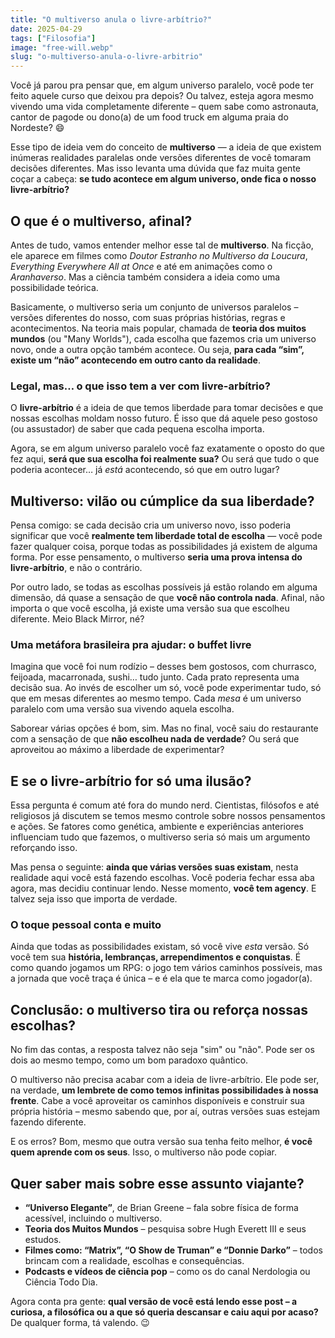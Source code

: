 ```yaml
---
title: "O multiverso anula o livre-arbítrio?"
date: 2025-04-29
tags: ["Filosofia"]
image: "free-will.webp"
slug: "o-multiverso-anula-o-livre-arbitrio"
---
```


Você já parou pra pensar que, em algum universo paralelo, você pode ter feito aquele curso que deixou pra depois? Ou talvez, esteja agora mesmo vivendo uma vida completamente diferente – quem sabe como astronauta, cantor de pagode ou dono(a) de um food truck em alguma praia do Nordeste? 😄

Esse tipo de ideia vem do conceito de **multiverso** — a ideia de que existem inúmeras realidades paralelas onde versões diferentes de você tomaram decisões diferentes. Mas isso levanta uma dúvida que faz muita gente coçar a cabeça: **se tudo acontece em algum universo, onde fica o nosso livre-arbítrio?**

## O que é o multiverso, afinal?

Antes de tudo, vamos entender melhor esse tal de **multiverso**. Na ficção, ele aparece em filmes como _Doutor Estranho no Multiverso da Loucura_, _Everything Everywhere All at Once_ e até em animações como o _Aranhaverso_. Mas a ciência também considera a ideia como uma possibilidade teórica.

Basicamente, o multiverso seria um conjunto de universos paralelos – versões diferentes do nosso, com suas próprias histórias, regras e acontecimentos. Na teoria mais popular, chamada de **teoria dos muitos mundos** (ou "Many Worlds"), cada escolha que fazemos cria um universo novo, onde a outra opção também acontece. Ou seja, **para cada “sim”, existe um “não” acontecendo em outro canto da realidade**.

### Legal, mas… o que isso tem a ver com livre-arbítrio?

O **livre-arbítrio** é a ideia de que temos liberdade para tomar decisões e que nossas escolhas moldam nosso futuro. É isso que dá aquele peso gostoso (ou assustador) de saber que cada pequena escolha importa.

Agora, se em algum universo paralelo você faz exatamente o oposto do que fez aqui, **será que sua escolha foi realmente sua?** Ou será que tudo o que poderia acontecer… já _está_ acontecendo, só que em outro lugar?

## Multiverso: vilão ou cúmplice da sua liberdade?

Pensa comigo: se cada decisão cria um universo novo, isso poderia significar que você **realmente tem liberdade total de escolha** — você pode fazer qualquer coisa, porque todas as possibilidades já existem de alguma forma. Por esse pensamento, o multiverso **seria uma prova intensa do livre-arbítrio**, e não o contrário.

Por outro lado, se todas as escolhas possíveis já estão rolando em alguma dimensão, dá quase a sensação de que **você não controla nada**. Afinal, não importa o que você escolha, já existe uma versão sua que escolheu diferente. Meio Black Mirror, né?

### Uma metáfora brasileira pra ajudar: o buffet livre

Imagina que você foi num rodízio – desses bem gostosos, com churrasco, feijoada, macarronada, sushi… tudo junto. Cada prato representa uma decisão sua. Ao invés de escolher um só, você pode experimentar tudo, só que em mesas diferentes ao mesmo tempo. Cada _mesa_ é um universo paralelo com uma versão sua vivendo aquela escolha.

Saborear várias opções é bom, sim. Mas no final, você saiu do restaurante com a sensação de que **não escolheu nada de verdade**? Ou será que aproveitou ao máximo a liberdade de experimentar?

## E se o livre-arbítrio for só uma ilusão?

Essa pergunta é comum até fora do mundo nerd. Cientistas, filósofos e até religiosos já discutem se temos mesmo controle sobre nossos pensamentos e ações. Se fatores como genética, ambiente e experiências anteriores influenciam tudo que fazemos, o multiverso seria só mais um argumento reforçando isso.

Mas pensa o seguinte: **ainda que várias versões suas existam**, nesta realidade aqui você está fazendo escolhas. Você poderia fechar essa aba agora, mas decidiu continuar lendo. Nesse momento, **você tem agency**. E talvez seja isso que importa de verdade.

### O toque pessoal conta e muito

Ainda que todas as possibilidades existam, só você vive _esta_ versão. Só você tem sua **história, lembranças, arrependimentos e conquistas**. É como quando jogamos um RPG: o jogo tem vários caminhos possíveis, mas a jornada que você traça é única – e é ela que te marca como jogador(a).

## Conclusão: o multiverso tira ou reforça nossas escolhas?

No fim das contas, a resposta talvez não seja "sim" ou "não". Pode ser os dois ao mesmo tempo, como um bom paradoxo quântico.

O multiverso não precisa acabar com a ideia de livre-arbítrio. Ele pode ser, na verdade, **um lembrete de como temos infinitas possibilidades à nossa frente**. Cabe a você aproveitar os caminhos disponíveis e construir sua própria história – mesmo sabendo que, por aí, outras versões suas estejam fazendo diferente.

E os erros? Bom, mesmo que outra versão sua tenha feito melhor, **é você quem aprende com os seus**. Isso, o multiverso não pode copiar.

## Quer saber mais sobre esse assunto viajante?

*   **“Universo Elegante”**, de Brian Greene – fala sobre física de forma acessível, incluindo o multiverso.
*   **Teoria dos Muitos Mundos** – pesquisa sobre Hugh Everett III e seus estudos.
*   **Filmes como: “Matrix”, “O Show de Truman” e “Donnie Darko”** – todos brincam com a realidade, escolhas e consequências.
*   **Podcasts e vídeos de ciência pop** – como os do canal Nerdologia ou Ciência Todo Dia.

Agora conta pra gente: **qual versão de você está lendo esse post – a curiosa, a filosófica ou a que só queria descansar e caiu aqui por acaso?** De qualquer forma, tá valendo. 😉